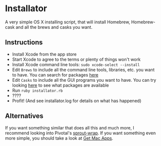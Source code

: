 Installator
===========

A very simple OS X installing script, that will install Homebrew, Homebrew-cask and all the brews and casks you want.

Instructions
------------

* Install Xcode from the app store
* Start Xcode to agree to the terms or plenty of things won't work
* Install Xcode command line tools: `sudo xcode-select --install`
* Edit `Brews` to include all the command line tools, libraries, etc. you want to have. You can search for packages [here](http://braumeister.org)
* Edit `Casks` to include all the GUI programs you want to have. You can try looking [here](https://github.com/phinze/homebrew-cask/tree/master/Casks) to see what packages are available
* Run `ruby installator.rb`
* ????
* Profit! (And see installator.log for details on what has happened)

Alternatives
------------

If you want something similar that does all this and much more, I recommend looking into Pivotal's [sprout-wrap](https://github.com/pivotal-sprout/sprout-wrap).
If you want something even more simple, you should take a look at [Get Mac Apps](http://getmacapps.com).